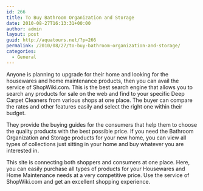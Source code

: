```yaml
---
id: 266
title: To Buy Bathroom Organization and Storage
date: 2010-08-27T16:13:31+00:00
author: admin
layout: post
guid: http://aquatours.net/?p=266
permalink: /2010/08/27/to-buy-bathroom-organization-and-storage/
categories:
  - General
---
```

Anyone is planning to upgrade for their home and looking for the housewares and home maintenance products, then you can avail the service of ShopWiki.com. This is the best search engine that allows you to search any products for sale on the web and find to your specific Deep Carpet Cleaners from various shops at one place. The buyer can compare the rates and other features easily and select the right one within their budget.

They provide the buying guides for the consumers that help them to choose the quality products with the best possible price. If you need the Bathroom Organization and Storage products for your new home, you can view all types of collections just sitting in your home and buy whatever you are interested in.

This site is connecting both shoppers and consumers at one place. Here, you can easily purchase all types of products for your Housewares and Home Maintenance needs at a very competitive price. Use the service of ShopWiki.com and get an excellent shopping experience.
